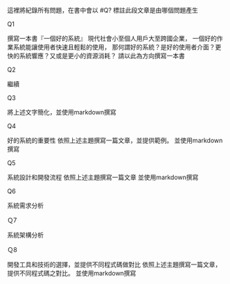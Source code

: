

這裡將紀錄所有問題，在書中會以 #Q? 標註此段文章是由哪個問題產生

Q1

撰寫一本書『一個好的系統』
現代社會小至個人用戶大至跨國企業，
一個好的作業系統能讓使用者快速且輕鬆的使用，
那何謂好的系統？是好的使用者介面？更快的系統響應？又或是更小的資源消耗？
請以此為方向撰寫一本書


Q2

繼續

Q3

將上述文字簡化，並使用markdown撰寫


Q4

好的系統的重要性
依照上述主題撰寫一篇文章，並提供範例。
並使用markdown撰寫

Q5

系統設計和開發流程
依照上述主題撰寫一篇文章
並使用markdown撰寫

Q6

系統需求分析

Ｑ7

系統架構分析

Ｑ8

開發工具和技術的選擇，並提供不同程式碼做對比
依照上述主題撰寫一篇文章，提供不同程式碼之對比。
並使用markdown撰寫

